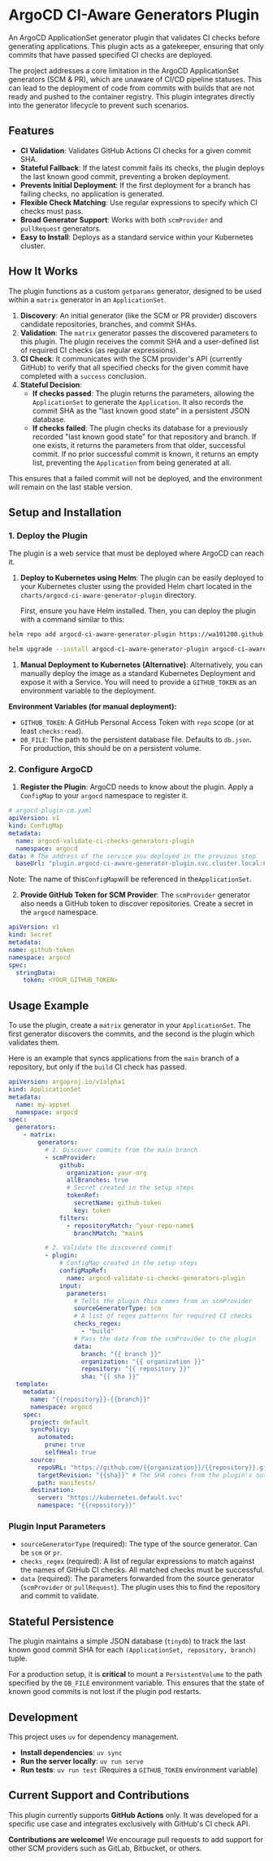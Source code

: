 # ArgoCD CI-Aware Generators Plugin

An ArgoCD ApplicationSet generator plugin that validates CI checks before generating applications. This plugin acts as a gatekeeper, ensuring that only commits that have passed specified CI checks are deployed.

The project addresses a core limitation in the ArgoCD ApplicationSet generators (SCM & PR), which are unaware of CI/CD pipeline statuses. This can lead to the deployment of code from commits with builds that are not ready and pushed to the container registry. This plugin integrates directly into the generator lifecycle to prevent such scenarios.

## Features

- **CI Validation**: Validates GitHub Actions CI checks for a given commit SHA.
- **Stateful Fallback**: If the latest commit fails its checks, the plugin deploys the last known good commit, preventing a broken deployment.
- **Prevents Initial Deployment**: If the first deployment for a branch has failing checks, no application is generated.
- **Flexible Check Matching**: Use regular expressions to specify which CI checks must pass.
- **Broad Generator Support**: Works with both `scmProvider` and `pullRequest` generators.
- **Easy to Install**: Deploys as a standard service within your Kubernetes cluster.

## How It Works

The plugin functions as a custom `getparams` generator, designed to be used within a `matrix` generator in an `ApplicationSet`.

1. **Discovery**: An initial generator (like the SCM or PR provider) discovers candidate repositories, branches, and commit SHAs.
2. **Validation**: The `matrix` generator passes the discovered parameters to this plugin. The plugin receives the commit SHA and a user-defined list of required CI checks (as regular expressions).
3. **CI Check**: It communicates with the SCM provider's API (currently GitHub) to verify that all specified checks for the given commit have completed with a `success` conclusion.
4. **Stateful Decision**:
   - **If checks passed**: The plugin returns the parameters, allowing the `ApplicationSet` to generate the `Application`. It also records the commit SHA as the "last known good state" in a persistent JSON database.
   - **If checks failed**: The plugin checks its database for a previously recorded "last known good state" for that repository and branch. If one exists, it returns the parameters from that older, successful commit. If no prior successful commit is known, it returns an empty list, preventing the `Application` from being generated at all.

This ensures that a failed commit will not be deployed, and the environment will remain on the last stable version.

## Setup and Installation

### 1. Deploy the Plugin

The plugin is a web service that must be deployed where ArgoCD can reach it.

1. **Deploy to Kubernetes using Helm**:
   The plugin can be easily deployed to your Kubernetes cluster using the provided Helm chart located in the `charts/argocd-ci-aware-generator-plugin` directory.

   First, ensure you have Helm installed. Then, you can deploy the plugin with a command similar to this:

```bash
helm repo add argocd-ci-aware-generator-plugin https://wa101200.github.io/argocd-ci-aware-generator

helm upgrade --install argocd-ci-aware-generator-plugin argocd-ci-aware-generator-plugin/argocd-ci-aware-generator-plugin --namespace argocd-ci-aware-generator-plugin --create-namespace
```

1. **Manual Deployment to Kubernetes (Alternative)**:
   Alternatively, you can manually deploy the image as a standard Kubernetes Deployment and expose it with a Service. You will need to provide a `GITHUB_TOKEN` as an environment variable to the deployment.

**Environment Variables (for manual deployment):**

- `GITHUB_TOKEN`: A GitHub Personal Access Token with `repo` scope (or at least `checks:read`).
- `DB_FILE`: The path to the persistent database file. Defaults to `db.json`. For production, this should be on a persistent volume.

### 2. Configure ArgoCD

1. **Register the Plugin**:
   ArgoCD needs to know about the plugin. Apply a `ConfigMap` to your `argocd` namespace to register it.

```yaml
# argocd-plugin-cm.yaml
apiVersion: v1
kind: ConfigMap
metadata:
  name: argocd-validate-ci-checks-generators-plugin
  namespace: argocd
data: # The address of the service you deployed in the previous step
  baseUrl: "plugin.argocd-ci-aware-generator-plugin.svc.cluster.local:8080"
```

Note: The name of this`ConfigMap`will be referenced in the`ApplicationSet`.

2. **Provide GitHub Token for SCM Provider**:
   The `scmProvider` generator also needs a GitHub token to discover repositories. Create a secret in the `argocd` namespace.

```yaml
apiVersion: v1
kind: Secret
metadata:
name: github-token
namespace: argocd
spec:
  stringData:
    token: <YOUR_GITHUB_TOKEN>
```

## Usage Example

To use the plugin, create a `matrix` generator in your `ApplicationSet`. The first generator discovers the commits, and the second is the plugin which validates them.

Here is an example that syncs applications from the `main` branch of a repository, but only if the `build` CI check has passed.

```yaml
apiVersion: argoproj.io/v1alpha1
kind: ApplicationSet
metadata:
  name: my-appset
  namespace: argocd
spec:
  generators:
    - matrix:
        generators:
          # 1. Discover commits from the main branch
          - scmProvider:
              github:
                organization: your-org
                allBranches: true
                # Secret created in the setup steps
                tokenRef:
                  secretName: github-token
                  key: token
              filters:
                - repositoryMatch: ^your-repo-name$
                  branchMatch: ^main$

          # 2. Validate the discovered commit
          - plugin:
              # ConfigMap created in the setup steps
              configMapRef:
                name: argocd-validate-ci-checks-generators-plugin
              input:
                parameters:
                  # Tells the plugin this comes from an scmProvider
                  sourceGeneratorType: scm
                  # A list of regex patterns for required CI checks
                  checks_regex:
                    - "build"
                  # Pass the data from the scmProvider to the plugin
                  data:
                    branch: "{{ branch }}"
                    organization: "{{ organization }}"
                    repository: "{{ repository }}"
                    sha: "{{ sha }}"
  template:
    metadata:
      name: "{{repository}}-{{branch}}"
      namespace: argocd
    spec:
      project: default
      syncPolicy:
        automated:
          prune: true
          selfHeal: true
      source:
        repoURL: "https://github.com/{{organization}}/{{repository}}.git"
        targetRevision: "{{sha}}" # The SHA comes from the plugin's output
        path: manifests/
      destination:
        server: "https://kubernetes.default.svc"
        namespace: "{{repository}}"
```

### Plugin Input Parameters

- `sourceGeneratorType` (required): The type of the source generator. Can be `scm` or `pr`.
- `checks_regex` (required): A list of regular expressions to match against the names of GitHub CI checks. All matched checks must be successful.
- `data` (required): The parameters forwarded from the source generator (`scmProvider` or `pullRequest`). The plugin uses this to find the repository and commit to validate.

## Stateful Persistence

The plugin maintains a simple JSON database (`tinydb`) to track the last known good commit SHA for each `(ApplicationSet, repository, branch)` tuple.

For a production setup, it is **critical** to mount a `PersistentVolume` to the path specified by the `DB_FILE` environment variable. This ensures that the state of known good commits is not lost if the plugin pod restarts.

## Development

This project uses `uv` for dependency management.

- **Install dependencies**: `uv sync`
- **Run the server locally**: `uv run serve`
- **Run tests**: `uv run test` (Requires a `GITHUB_TOKEN` environment variable)

## Current Support and Contributions

This plugin currently supports **GitHub Actions** only. It was developed for a specific use case and integrates exclusively with GitHub's CI check API.

**Contributions are welcome!** We encourage pull requests to add support for other SCM providers such as GitLab, Bitbucket, or others.
